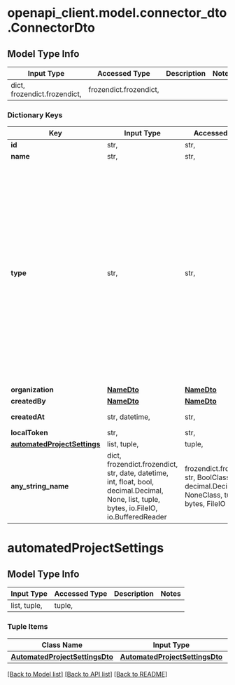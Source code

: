# openapi_client.model.connector_dto.ConnectorDto

## Model Type Info
Input Type | Accessed Type | Description | Notes
------------ | ------------- | ------------- | -------------
dict, frozendict.frozendict,  | frozendict.frozendict,  |  | 

### Dictionary Keys
Key | Input Type | Accessed Type | Description | Notes
------------ | ------------- | ------------- | ------------- | -------------
**id** | str,  | str,  |  | [optional] 
**name** | str,  | str,  |  | [optional] 
**type** | str,  | str,  |  | [optional] must be one of ["DROPBOX", "GOOGLE", "FTP", "WORDPRESS", "GITHUB", "SFTP", "DRUPAL", "BOX", "GIT", "ZENDESK", "ONEDRIVE", "GITLAB", "MARKETO", "HUBSPOT", "HELPSCOUT", "SALESFORCE", "BITBUCKET", "BITBUCKETSERVER", "BRAZE", "SHAREPOINT", "AZURE", "SITECORE", "KENTICO", "KENTICO_KONTENT", "MAGENTO", "CONTENTFULENTRYLEVEL", "CONTENTFUL", "CONTENTSTACK", "JOOMLA", "CONFLUENCE", "TRIDION", "TYPO3", "AEM_PLUGIN", "DRUPAL_PLUGIN", "AMAZON_S3", "PARDOT", "PHRASE", ] 
**organization** | [**NameDto**](NameDto.md) | [**NameDto**](NameDto.md) |  | [optional] 
**createdBy** | [**NameDto**](NameDto.md) | [**NameDto**](NameDto.md) |  | [optional] 
**createdAt** | str, datetime,  | str,  |  | [optional] value must conform to RFC-3339 date-time
**localToken** | str,  | str,  |  | [optional] 
**[automatedProjectSettings](#automatedProjectSettings)** | list, tuple,  | tuple,  |  | [optional] 
**any_string_name** | dict, frozendict.frozendict, str, date, datetime, int, float, bool, decimal.Decimal, None, list, tuple, bytes, io.FileIO, io.BufferedReader | frozendict.frozendict, str, BoolClass, decimal.Decimal, NoneClass, tuple, bytes, FileIO | any string name can be used but the value must be the correct type | [optional]

# automatedProjectSettings

## Model Type Info
Input Type | Accessed Type | Description | Notes
------------ | ------------- | ------------- | -------------
list, tuple,  | tuple,  |  | 

### Tuple Items
Class Name | Input Type | Accessed Type | Description | Notes
------------- | ------------- | ------------- | ------------- | -------------
[**AutomatedProjectSettingsDto**](AutomatedProjectSettingsDto.md) | [**AutomatedProjectSettingsDto**](AutomatedProjectSettingsDto.md) | [**AutomatedProjectSettingsDto**](AutomatedProjectSettingsDto.md) |  | 

[[Back to Model list]](../../README.md#documentation-for-models) [[Back to API list]](../../README.md#documentation-for-api-endpoints) [[Back to README]](../../README.md)

